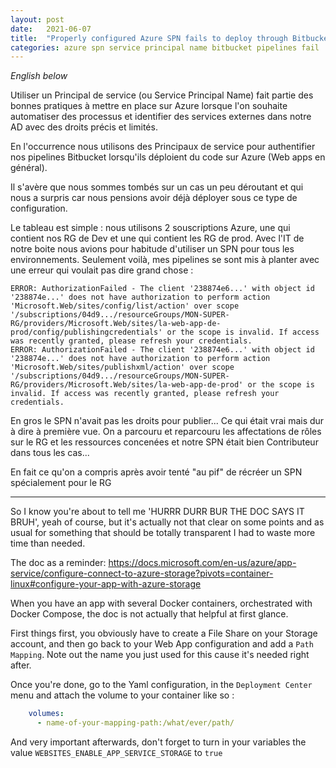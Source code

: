 ```yaml
---
layout: post
date:   2021-06-07
title:  "Properly configured Azure SPN fails to deploy through Bitbucket - Pourquoi mon SPN Azure échoue à déployer via Bitbucket"
categories: azure spn service principal name bitbucket pipelines fail
---
```

_English below_

Utiliser un Principal de service (ou Service Principal Name) fait partie des bonnes pratiques à mettre en place 
sur Azure lorsque l'on souhaite automatiser des processus et identifier des services externes dans notre AD
avec des droits précis et limités.

En l'occurrence nous utilisons des Principaux de service pour authentifier nos pipelines Bitbucket lorsqu'ils
déploient du code sur Azure (Web apps en général).

Il s'avère que nous sommes tombés sur un cas un peu déroutant et qui nous a surpris car nous pensions avoir
déjà déployer sous ce type de configuration.

Le tableau est simple : nous utilisons 2 souscriptions Azure, une qui contient nos RG de Dev et une qui contient
les RG de prod. Avec l'IT de notre boite nous avions pour habitude d'utiliser un SPN pour tous les environnements.
Seulement voilà, mes pipelines se sont mis à planter avec une erreur qui voulait pas dire grand chose :

```text
ERROR: AuthorizationFailed - The client '238874e6...' with object id '238874e...' does not have authorization to perform action 'Microsoft.Web/sites/config/list/action' over scope '/subscriptions/04d9.../resourceGroups/MON-SUPER-RG/providers/Microsoft.Web/sites/la-web-app-de-prod/config/publishingcredentials' or the scope is invalid. If access was recently granted, please refresh your credentials.
ERROR: AuthorizationFailed - The client '238874e6...' with object id '238874e...' does not have authorization to perform action 'Microsoft.Web/sites/publishxml/action' over scope '/subscriptions/04d9.../resourceGroups/MON-SUPER-RG/providers/Microsoft.Web/sites/la-web-app-de-prod' or the scope is invalid. If access was recently granted, please refresh your credentials.
```

En gros le SPN n'avait pas les droits pour publier... Ce qui était vrai mais dur à dire à première vue. On a parcouru et reparcouru les affectations de rôles sur le RG et les ressources
concenées et notre SPN était bien Contributeur dans tous les cas...

En fait ce qu'on a compris après avoir tenté "au pif" de récréer un SPN spécialement pour le RG                                                                                                                                                                                                                                                                                                                                                                                                                                                                                                                                                                                                                                                                                                                                                                                                                                                                                                                                                                                                                                                                                                                                                                                                                                                                                                                                                                                                                                                                                                                                                                                                                                                                                                                                                                                                                                                                                                                                                                                                                                                                                 

_____

So I know you're about to tell me 'HURRR DURR BUR THE DOC SAYS IT BRUH', yeah of course, but it's actually not that 
clear on some points and as usual for something that should be totally transparent I had to waste more time than needed.

The doc as a reminder: https://docs.microsoft.com/en-us/azure/app-service/configure-connect-to-azure-storage?pivots=container-linux#configure-your-app-with-azure-storage

When you have an app with several Docker containers, orchestrated with Docker Compose, the doc is not actually that helpful at first glance.

First things first, you obviously have to create a File Share on your Storage account, and then go back to your Web App 
configuration and add a `Path Mapping`. Note out the name you just used for this cause it's needed right after.

Once you're done, go to the Yaml configuration, in the `Deployment Center` menu and attach the volume to your
container like so :
```yaml
    volumes:
      - name-of-your-mapping-path:/what/ever/path/
```

And very important afterwards, don't forget to turn in your variables the value `WEBSITES_ENABLE_APP_SERVICE_STORAGE` to `true`
